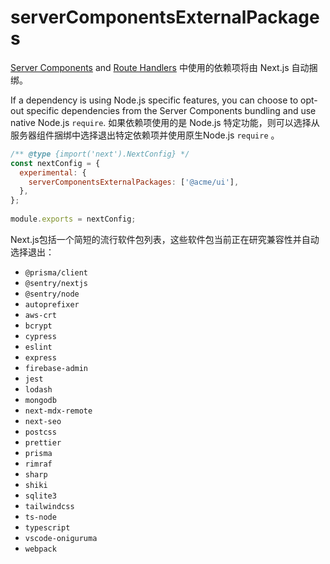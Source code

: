 # serverComponentsExternalPackages

[Server Components](https://nextjs.org/docs/getting-started/react-essentials#server-components) and [Route Handlers](https://nextjs.org/docs/app/building-your-application/routing/router-handlers) 中使用的依赖项将由 Next.js 自动捆绑。

If a dependency is using Node.js specific features, you can choose to opt-out specific dependencies from the Server Components bundling and use native Node.js `require`.
如果依赖项使用的是 Node.js 特定功能，则可以选择从服务器组件捆绑中选择退出特定依赖项并使用原生Node.js `require` 。

```js
/** @type {import('next').NextConfig} */
const nextConfig = {
  experimental: {
    serverComponentsExternalPackages: ['@acme/ui'],
  },
};
 
module.exports = nextConfig;
```

Next.js包括一个简短的流行软件包列表，这些软件包当前正在研究兼容性并自动选择退出：

- `@prisma/client`
- `@sentry/nextjs`
- `@sentry/node`
- `autoprefixer`
- `aws-crt`
- `bcrypt`
- `cypress`
- `eslint`
- `express`
- `firebase-admin`
- `jest`
- `lodash`
- `mongodb`
- `next-mdx-remote`
- `next-seo`
- `postcss`
- `prettier`
- `prisma`
- `rimraf`
- `sharp`
- `shiki`
- `sqlite3`
- `tailwindcss`
- `ts-node`
- `typescript`
- `vscode-oniguruma`
- `webpack`
